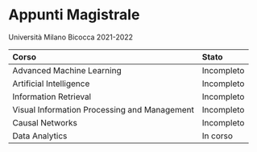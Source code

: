 # Appunti Magistrale

Università Milano Bicocca 2021-2022

| Corso | Stato |
|:------|:------|
|Advanced Machine Learning|Incompleto|
|Artificial Intelligence|Incompleto|
|Information Retrieval|Incompleto|
|Visual Information Processing and Management|Incompleto|
|Causal Networks|Incompleto|
|Data Analytics|In corso|
